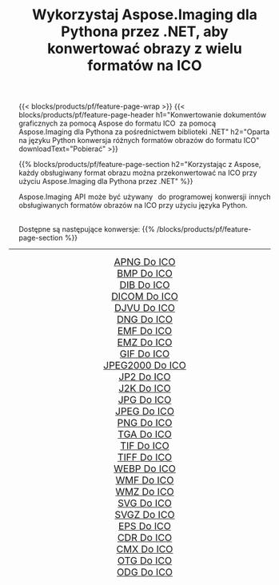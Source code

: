 ﻿---
title: Wykorzystaj Aspose.Imaging dla Pythona przez .NET, aby konwertować obrazy z wielu formatów na ICO 
weight: 3920
url: /pl/python-net/conversion/to/ico 
lang: pl
langdirlevel: 2
locales: zh-hans,ja,it,ru,de,es,fr,nl,id,lt,pl,pt,vi,tr,ko,zh-hant,ar,hi,th,sv,cs,uk,he
description: Możesz użyć Aspose.Imaging dla Pythona za pośrednictwem biblioteki .NET, aby przekonwertować z różnych formatów na ICO
---

{{< blocks/products/pf/feature-page-wrap >}}
{{< blocks/products/pf/feature-page-header h1="Konwertowanie dokumentów graficznych za pomocą Aspose do formatu ICO  za pomocą Aspose.Imaging dla Pythona za pośrednictwem biblioteki .NET" h2="Oparta na języku Python konwersja różnych formatów obrazów do formatu ICO" downloadText="Pobierać" >}}


{{% blocks/products/pf/feature-page-section  h2="Korzystając z Aspose, każdy obsługiwany format obrazu można przekonwertować na ICO przy użyciu Aspose.Imaging dla Pythona przez .NET" %}}
<p align=justify>Aspose.Imaging API może być używany  do programowej konwersji innych obsługiwanych formatów obrazów na ICO przy użyciu języka Python.</p>
<br/>
Dostępne są następujące konwersje:
{{% /blocks/products/pf/feature-page-section %}}
<div class="container-fluid productfamilypage bg-gray">
    <div class="convertypes bg-gray agp-content section">
        <div class="container">
		<hr style="margin-left:-20px;"/>
		<div class="row other-converters" style="gap: 10px;font-size: 19px;text-align:center;">
		    <div class='col-md-2 other-converter remove-lp remove-rp'><a href="/imaging/pl/python-net/conversion/apng-to-ico" style="padding:15px;">APNG Do ICO</a></div>
<div class='col-md-2 other-converter remove-lp remove-rp'><a href="/imaging/pl/python-net/conversion/bmp-to-ico" style="padding:15px;">BMP Do ICO</a></div>
<div class='col-md-2 other-converter remove-lp remove-rp'><a href="/imaging/pl/python-net/conversion/dib-to-ico" style="padding:15px;">DIB Do ICO</a></div>
<div class='col-md-2 other-converter remove-lp remove-rp'><a href="/imaging/pl/python-net/conversion/dicom-to-ico" style="padding:15px;">DICOM Do ICO</a></div>
<div class='col-md-2 other-converter remove-lp remove-rp'><a href="/imaging/pl/python-net/conversion/djvu-to-ico" style="padding:15px;">DJVU Do ICO</a></div>
<div class='col-md-2 other-converter remove-lp remove-rp'><a href="/imaging/pl/python-net/conversion/dng-to-ico" style="padding:15px;">DNG Do ICO</a></div>
<div class='col-md-2 other-converter remove-lp remove-rp'><a href="/imaging/pl/python-net/conversion/emf-to-ico" style="padding:15px;">EMF Do ICO</a></div>
<div class='col-md-2 other-converter remove-lp remove-rp'><a href="/imaging/pl/python-net/conversion/emz-to-ico" style="padding:15px;">EMZ Do ICO</a></div>
<div class='col-md-2 other-converter remove-lp remove-rp'><a href="/imaging/pl/python-net/conversion/gif-to-ico" style="padding:15px;">GIF Do ICO</a></div>
<div class='col-md-2 other-converter remove-lp remove-rp'><a href="/imaging/pl/python-net/conversion/jpeg2000-to-ico" style="padding:15px;">JPEG2000 Do ICO</a></div>
<div class='col-md-2 other-converter remove-lp remove-rp'><a href="/imaging/pl/python-net/conversion/jp2-to-ico" style="padding:15px;">JP2 Do ICO</a></div>
<div class='col-md-2 other-converter remove-lp remove-rp'><a href="/imaging/pl/python-net/conversion/j2k-to-ico" style="padding:15px;">J2K Do ICO</a></div>
<div class='col-md-2 other-converter remove-lp remove-rp'><a href="/imaging/pl/python-net/conversion/jpg-to-ico" style="padding:15px;">JPG Do ICO</a></div>
<div class='col-md-2 other-converter remove-lp remove-rp'><a href="/imaging/pl/python-net/conversion/jpeg-to-ico" style="padding:15px;">JPEG Do ICO</a></div>
<div class='col-md-2 other-converter remove-lp remove-rp'><a href="/imaging/pl/python-net/conversion/png-to-ico" style="padding:15px;">PNG Do ICO</a></div>
<div class='col-md-2 other-converter remove-lp remove-rp'><a href="/imaging/pl/python-net/conversion/tga-to-ico" style="padding:15px;">TGA Do ICO</a></div>
<div class='col-md-2 other-converter remove-lp remove-rp'><a href="/imaging/pl/python-net/conversion/tif-to-ico" style="padding:15px;">TIF Do ICO</a></div>
<div class='col-md-2 other-converter remove-lp remove-rp'><a href="/imaging/pl/python-net/conversion/tiff-to-ico" style="padding:15px;">TIFF Do ICO</a></div>
<div class='col-md-2 other-converter remove-lp remove-rp'><a href="/imaging/pl/python-net/conversion/webp-to-ico" style="padding:15px;">WEBP Do ICO</a></div>
<div class='col-md-2 other-converter remove-lp remove-rp'><a href="/imaging/pl/python-net/conversion/wmf-to-ico" style="padding:15px;">WMF Do ICO</a></div>
<div class='col-md-2 other-converter remove-lp remove-rp'><a href="/imaging/pl/python-net/conversion/wmz-to-ico" style="padding:15px;">WMZ Do ICO</a></div>
<div class='col-md-2 other-converter remove-lp remove-rp'><a href="/imaging/pl/python-net/conversion/svg-to-ico" style="padding:15px;">SVG Do ICO</a></div>
<div class='col-md-2 other-converter remove-lp remove-rp'><a href="/imaging/pl/python-net/conversion/svgz-to-ico" style="padding:15px;">SVGZ Do ICO</a></div>
<div class='col-md-2 other-converter remove-lp remove-rp'><a href="/imaging/pl/python-net/conversion/eps-to-ico" style="padding:15px;">EPS Do ICO</a></div>
<div class='col-md-2 other-converter remove-lp remove-rp'><a href="/imaging/pl/python-net/conversion/cdr-to-ico" style="padding:15px;">CDR Do ICO</a></div>
<div class='col-md-2 other-converter remove-lp remove-rp'><a href="/imaging/pl/python-net/conversion/cmx-to-ico" style="padding:15px;">CMX Do ICO</a></div>
<div class='col-md-2 other-converter remove-lp remove-rp'><a href="/imaging/pl/python-net/conversion/otg-to-ico" style="padding:15px;">OTG Do ICO</a></div>
<div class='col-md-2 other-converter remove-lp remove-rp'><a href="/imaging/pl/python-net/conversion/odg-to-ico" style="padding:15px;">ODG Do ICO</a></div>
                </div>
        </div>
    </div>
</div>
<br/>

